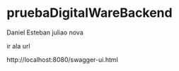 # pruebaDigitalWareBackend

Daniel Esteban juliao nova 

ir ala url

 http://localhost:8080/swagger-ui.html
